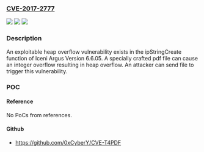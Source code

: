 ### [CVE-2017-2777](https://cve.mitre.org/cgi-bin/cvename.cgi?name=CVE-2017-2777)
![](https://img.shields.io/static/v1?label=Product&message=Argus&color=blue)
![](https://img.shields.io/static/v1?label=Version&message=n%2Fa&color=blue)
![](https://img.shields.io/static/v1?label=Vulnerability&message=integer%20overflow&color=brighgreen)

### Description

An exploitable heap overflow vulnerability exists in the ipStringCreate function of Iceni Argus Version 6.6.05. A specially crafted pdf file can cause an integer overflow resulting in heap overflow. An attacker can send file to trigger this vulnerability.

### POC

#### Reference
No PoCs from references.

#### Github
- https://github.com/0xCyberY/CVE-T4PDF

